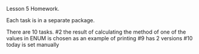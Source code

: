 Lesson 5 Homework.

Each task is in a separate package.

There are 10 tasks.
#2 the result of calculating the method of one of the values in ENUM is chosen as an example of printing
#9 has 2 versions
#10 today is set manually